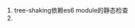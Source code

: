 <!--
 * @description: 
 * @author: xiangrong.liu
 * @Date: 2020-08-24 14:43:10
 * @LastEditors: xiangrong.liu
 * @LastEditTime: 2020-08-24 15:54:42
-->
1. tree-shaking依赖es6 module的静态检查
2. 